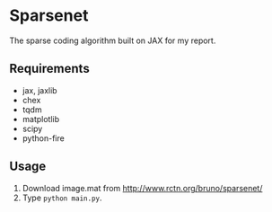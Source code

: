 # Sparsenet

The sparse coding algorithm built on JAX for my report.

## Requirements
- jax, jaxlib
- chex
- tqdm
- matplotlib
- scipy
- python-fire

## Usage
1. Download image.mat from http://www.rctn.org/bruno/sparsenet/
2. Type `python main.py`.
